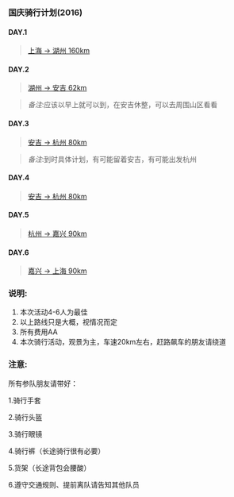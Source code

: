 ### 国庆骑行计划(2016)

#### DAY.1
>[上海 -> 湖州 160km](http://www.google.cn/maps/dir/%E4%B8%8A%E6%B5%B7%E5%B8%82/%E6%B5%99%E6%B1%9F%E7%9C%81%E6%B9%96%E5%B7%9E%E5%B8%82/@31.0613485,120.2184217,9z/data=!3m1!4b1!4m14!4m13!1m5!1m1!1s0x35b27040b1f53c33:0x295129423c364a1!2m2!1d121.473701!2d31.230416!1m5!1m1!1s0x344b4b68f92db705:0x34467013b412f4f0!2m2!1d120.086823!2d30.894348!3e2)

#### DAY.2
>[湖州 -> 安吉 62km](http://www.google.cn/maps/dir/%E6%B5%99%E6%B1%9F%E7%9C%81%E6%B9%96%E5%B7%9E%E5%B8%82/%E6%B5%99%E6%B1%9F%E7%9C%81%E6%B9%96%E5%B7%9E%E5%B8%82%E5%AE%89%E5%90%89%E5%8E%BF/@30.7671996,119.7405482,11z/data=!3m1!4b1!4m14!4m13!1m5!1m1!1s0x344b4b68f92db705:0x34467013b412f4f0!2m2!1d120.086823!2d30.894348!1m5!1m1!1s0x344b237c9cbf02c1:0x43253d6668b0f907!2m2!1d119.680353!2d30.638675!3e2)

>_备注_:应该以早上就可以到，在安吉休整，可以去周围山区看看

#### DAY.3
>[安吉 -> 杭州 80km](http://www.google.cn/maps/dir/%E6%B5%99%E6%B1%9F%E7%9C%81%E6%B9%96%E5%B7%9E%E5%B8%82%E5%AE%89%E5%90%89%E5%8E%BF/%E6%B5%99%E6%B1%9F%E7%9C%81%E6%9D%AD%E5%B7%9E%E5%B8%82/@30.4562782,119.7683686,11z/data=!3m1!4b1!4m14!4m13!1m5!1m1!1s0x344b237c9cbf02c1:0x43253d6668b0f907!2m2!1d119.680353!2d30.638675!1m5!1m1!1s0x344bb629439aaa99:0xa7bfd183824de83a!2m2!1d120.15507!2d30.274085!3e2)

 >_备注_:到时具体计划，有可能留着安吉，有可能出发杭州

#### DAY.4
 >[安吉 -> 杭州 80km](http://www.google.cn/maps/dir/%E6%B5%99%E6%B1%9F%E7%9C%81%E6%B9%96%E5%B7%9E%E5%B8%82%E5%AE%89%E5%90%89%E5%8E%BF/%E6%B5%99%E6%B1%9F%E7%9C%81%E6%9D%AD%E5%B7%9E%E5%B8%82/@30.4562782,119.7683686,11z/data=!3m1!4b1!4m14!4m13!1m5!1m1!1s0x344b237c9cbf02c1:0x43253d6668b0f907!2m2!1d119.680353!2d30.638675!1m5!1m1!1s0x344bb629439aaa99:0xa7bfd183824de83a!2m2!1d120.15507!2d30.274085!3e2)

#### DAY.5
 >[杭州 -> 嘉兴 90km](http://www.google.cn/maps/dir/%E6%B5%99%E6%B1%9F%E7%9C%81%E6%9D%AD%E5%B7%9E%E5%B8%82/%E6%B5%99%E6%B1%9F%E7%9C%81%E5%98%89%E5%85%B4%E5%B8%82/@30.5130741,120.1716879,10z/data=!3m1!4b1!4m14!4m13!1m5!1m1!1s0x344bb629439aaa99:0xa7bfd183824de83a!2m2!1d120.15507!2d30.274085!1m5!1m1!1s0x35b32508c20d9ca1:0x4e17bcf1a95ead9c!2m2!1d120.758543!2d30.753924!3e2)

#### DAY.6
 >[嘉兴 -> 上海 90km](http://www.google.cn/maps/dir/%E6%B5%99%E6%B1%9F%E7%9C%81%E5%98%89%E5%85%B4%E5%B8%82/%E4%B8%8A%E6%B5%B7%E5%B8%82Shanghai+Shi/@30.989557,120.833902,10z/data=!3m1!4b1!4m14!4m13!1m5!1m1!1s0x35b32508c20d9ca1:0x4e17bcf1a95ead9c!2m2!1d120.758543!2d30.753924!1m5!1m1!1s0x35b27040b1f53c33:0x295129423c364a1!2m2!1d121.473701!2d31.230416!3e2)

### 说明:
1.  本次活动4-6人为最佳
2.  以上路线只是大概，视情况而定
3.  所有费用AA
4.  本次骑行活动，观景为主，车速20km左右，赶路飙车的朋友请绕道

### 注意:
所有参队朋友请带好：

1.骑行手套

2.骑行头盔

3.骑行眼镜

4.骑行裤（长途骑行很有必要）

5.货架（长途背包会腰酸）

6.遵守交通规则、提前离队请告知其他队员
